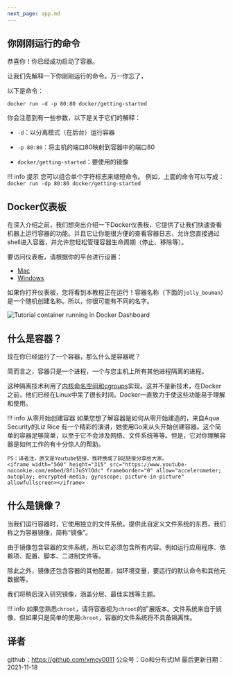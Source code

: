 ```yaml
---
next_page: app.md
---
```


<!-- ## The command you just ran -->
## 你刚刚运行的命令

<!-- Congratulations! You have started the container for this tutorial! -->
恭喜你！你已经成功启动了容器。

<!-- Let's first explain the command that you just ran. In case you forgot, -->
让我们先解释一下你刚刚运行的命令。万一你忘了，

<!-- here's the command: -->
以下是命令：


```cli
docker run -d -p 80:80 docker/getting-started
```

<!-- You'll notice a few flags being used. Here's some more info on them: -->
你会注意到有一些参数，以下是关于它们的解释：

<!-- - `-d` - run the container in detached mode (in the background) -->
- `-d`：以分离模式（在后台）运行容器
<!-- - `-p 80:80` - map port 80 of the host to port 80 in the container -->
- `-p 80:80`：将主机的端口80映射到容器中的端口80
<!-- - `docker/getting-started` - the image to use -->
- `docker/getting-started`：要使用的镜像

<!-- !!! info "Pro tip"
    You can combine single character flags to shorten the full command.
    As an example, the command above could be written as:
    ```
    docker run -dp 80:80 docker/getting-started
    ``` -->
!!! info 提示
    您可以组合单个字符标志来缩短命令。
    例如，上面的命令可以写成：
    ```
    docker run -dp 80:80 docker/getting-started
    ```

<!-- ## The Docker Dashboard -->
## Docker仪表板

<!-- Before going too far, we want to highlight the Docker Dashboard, which gives
you a quick view of the containers running on your machine. It gives you quick
access to container logs, lets you get a shell inside the container, and lets you
easily manage container lifecycle (stop, remove, etc.).  -->
在深入介绍之前，我们想突出介绍一下Docker仪表板，它提供了让我们快速查看机器上运行容器的功能。并且它让你能很方便的查看容器日志，允许您直接通过shell进入容器，并允许您轻松管理容器生命周期（停止、移除等）。

<!-- To access the dashboard, follow the instructions for either 
[Mac](https://docs.docker.com/docker-for-mac/dashboard/) or 
[Windows](https://docs.docker.com/docker-for-windows/dashboard/). If you open the dashboard
now, you will see this tutorial running! The container name (`jolly_bouman` below) is a
randomly created name. So, you'll most likely have a different name. -->

要访问仪表板，请根据你的平台进行设置：
- [Mac](https://docs.docker.com/docker-for-mac/dashboard/)
- [Windows](https://docs.docker.com/docker-for-windows/dashboard/)

如果你打开仪表板，您将看到本教程正在运行！容器名称（下面的`jolly_bouman`）是一个随机创建名称。所以，你很可能有不同的名字。

![Tutorial container running in Docker Dashboard](tutorial-in-dashboard.png)


<!-- ## What is a container? -->
## 什么是容器？

<!-- Now that you've run a container, what _is_ a container? Simply put, a container is
simply another process on your machine that has been isolated from all other processes
on the host machine. That isolation leverages [kernel namespaces and cgroups](https://medium.com/@saschagrunert/demystifying-containers-part-i-kernel-space-2c53d6979504), features that have been 
in Linux for a long time. Docker has worked to make these capabilities approachable and easy to use. -->

现在你已经运行了一个容器，那么什么是容器呢？

简而言之，容器只是一个进程，一个与您主机上所有其他进程隔离的进程。

这种隔离技术利用了[内核命名空间和cgroups](https://medium.com/@saschagrunert/demystifying-containers-part-i-kernel-space-2c53d6979504)实现。这并不是新技术，在Docker之前，他们已经在Linux中呆了很长时间。Docker一直致力于使这些功能易于理解和使用。

<!-- !!! info "Creating Containers from Scratch"
    If you'd like to see how containers are built from scratch, Liz Rice from Aqua Security
    has a fantastic talk in which she creates a container from scratch in Go. While she makes
    a simple container, this talk doesn't go into networking, using images for the filesystem, 
    and more. But, it gives a _fantastic_ deep dive into how things are working.

    <iframe width="560" height="315" src="https://www.youtube-nocookie.com/embed/8fi7uSYlOdc" frameborder="0" allow="accelerometer; autoplay; encrypted-media; gyroscope; picture-in-picture" allowfullscreen></iframe> -->

!!! info 从零开始创建容器
    如果您想了解容器是如何从零开始建造的，来自Aqua Security的Liz Rice
    有一个精彩的演讲，她使用Go来从头开始创建容器。这个简单的容器足够简单，以至于它不会涉及网络、文件系统等等。但是，它对你理解容器是如何工作的有十分惊人的帮助。

    PS：译者注，原文是Youtube链接，我转换成了B站链接分享给大家。
    <iframe width="560" height="315" src="https://www.youtube-nocookie.com/embed/8fi7uSYlOdc" frameborder="0" allow="accelerometer; autoplay; encrypted-media; gyroscope; picture-in-picture" allowfullscreen></iframe>


<!-- ## What is a container image? -->
## 什么是镜像？

<!-- When running a container, it uses an isolated filesystem. This custom filesystem is provided 
by a **container image**. Since the image contains the container's filesystem, it must contain everything 
needed to run an application - all dependencies, configuration, scripts, binaries, etc. The 
image also contains other configuration for the container, such as environment variables,
a default command to run, and other metadata. -->

当我们运行容器时，它使用独立的文件系统。提供此自定义文件系统的东西，我们称之为容器镜像，简称“镜像”。

由于镜像包含容器的文件系统，所以它必须包含所有内容。例如运行应用程序、依赖项、配置、脚本、二进制文件等。

除此之外，镜像还包含容器的其他配置，如环境变量，要运行的默认命令和其他元数据等。

<!-- We'll dive deeper into images later on, covering topics such as layering, best practices, and more. -->
我们将稍后深入研究镜像，涵盖分层、最佳实践等主题。

!!! info
    <!-- If you're familiar with `chroot`, think of a container as an extended version of `chroot`. The
    filesystem is simply coming from the image. But, a container adds additional isolation not
    available when simply using chroot. -->
    如果您熟悉`chroot`，请将容器视为`chroot`的扩展版本。文件系统来自于镜像，但如果只是简单的使用`chroot`，容器的文件系统将不具备隔离性。

## 译者

github：https://github.com/xmcy0011
公众号：Go和分布式IM
最后更新日期：2021-11-18